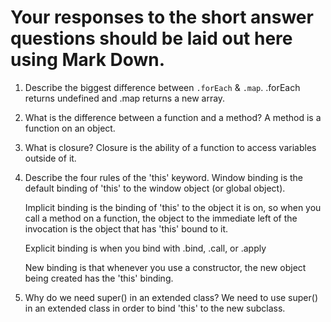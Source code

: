# Your responses to the short answer questions should be laid out here using Mark Down.
1. Describe the biggest difference between `.forEach` & `.map`.
    .forEach returns undefined and .map returns a new array.
2. What is the difference between a function and a method?
    A method is a function on an object.
3. What is closure?
    Closure is the ability of a function to access variables outside of it.
4. Describe the four rules of the 'this' keyword.
    Window binding is the default binding of 'this' to the window object (or global object).

    Implicit binding is the binding of 'this' to the object it is on, so when you call a method on a function, the object to the immediate left of the invocation is the object that has 'this' bound to it.  

    Explicit binding is when you bind with .bind, .call, or .apply

   New binding is that whenever you use a constructor, the new object being created has the 'this' binding.

5. Why do we need super() in an extended class?
    We need to use super() in an extended class in order to bind 'this' to the new subclass.
